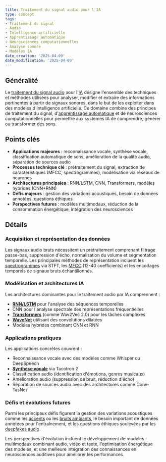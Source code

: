 ```yaml
---
title: Traitement du signal audio pour l'IA
type: concept
tags:
- Traitement du signal
- Audio
- Intelligence artificielle
- Apprentissage automatique
- Neurosciences computationnelles
- Analyse sonore
- Modèles IA
date_creation: '2025-04-09'
date_modification: '2025-04-09'
---
```

## Généralité

Le [traitement du signal audio](https://fr.wikipedia.org/wiki/Traitement_du_signal_audio) pour l'[IA](https://fr.wikipedia.org/wiki/Intelligence_artificielle) désigne l'ensemble des techniques et méthodes utilisées pour analyser, modifier et extraire des informations pertinentes à partir de signaux sonores, dans le but de les exploiter dans des modèles d'intelligence artificielle. Ce domaine combine des principes de traitement du signal, d'[apprentissage automatique](https://fr.wikipedia.org/wiki/Apprentissage_automatique) et de neurosciences computationnelles pour permettre aux systèmes IA de comprendre, générer ou transformer des sons.

## Points clés

- **Applications majeures** : reconnaissance vocale, synthèse vocale, classification automatique de sons, amélioration de la qualité audio, séparation de sources audio
- **Processus technique clé** : prétraitement du signal, extraction de caractéristiques (MFCC, spectrogrammes), modélisation via réseaux de neurones
- **Architectures principales** : RNN/LSTM, CNN, Transformers, modèles hybrides (CNN+RNN)
- **Défis majeurs** : gestion des variations acoustiques, besoin de données annotées, questions éthiques
- **Perspectives futures** : modèles multimodaux, réduction de la consommation énergétique, intégration des neurosciences

## Détails

### Acquisition et représentation des données

Les signaux audio bruts nécessitent un prétraitement comprenant filtrage passe-bas, suppression d'écho, normalisation du volume et segmentation temporelle. Les principales méthodes de représentation incluent les [spectrogrammes](https://fr.wikipedia.org/wiki/Spectrogramme) via STFT, les [MFCC](https://fr.wikipedia.org/wiki/Cepstre) (12-40 coefficients) et les encodages temporels de signaux bruts échantillonnés.

### Modélisation et architectures IA

Les architectures dominantes pour le traitement audio par IA comprennent :
- **[RNN/LSTM](https://fr.wikipedia.org/wiki/R%C3%A9seau_de_neurones_r%C3%A9current)** pour l'analyse des séquences temporelles
- CNN pour l'analyse spectrale des représentations fréquentielles
- **[Transformers](https://fr.wikipedia.org/wiki/Wav2vec)** (comme Wav2Vec 2.0) pour les tâches complexes
- **[WaveNet](https://fr.wikipedia.org/wiki/WaveNet)** utilisant des convolutions dilatées
- Modèles hybrides combinant CNN et RNN

### Applications pratiques

Les applications concrètes couvrent :
- Reconnaissance vocale avec des modèles comme Whisper ou DeepSpeech
- **[Synthèse vocale](https://fr.wikipedia.org/wiki/Synth%C3%A8se_vocale)** via Tacotron 2
- Classification audio (identification d'émotions, genres musicaux)
- Amélioration audio (suppression de bruit, réduction d'écho)
- Séparation de sources audio avec des architectures comme Conv-TasNet

### Défis et évolutions futures

Parmi les principaux défis figurent la gestion des variations acoustiques comme les [accents](https://fr.wikipedia.org/wiki/Accent_(linguistique)) ou les [bruits ambiants](https://fr.wikipedia.org/wiki/Bruit_ambiant), le besoin important de données annotées pour l'entraînement, et les questions éthiques soulevées par les [deepfakes audio](https://fr.wikipedia.org/wiki/Deepfake).

Les perspectives d'évolution incluent le développement de modèles multimodaux combinant audio, vidéo et texte, l'optimisation énergétique des modèles, et une meilleure intégration des connaissances en neurosciences auditives pour améliorer les performances.